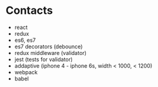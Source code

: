 # Contacts

* react
* redux
* es6, es7
* es7 decorators (debounce)
* redux middleware (validator)
* jest (tests for validator)
* addaptive (iphone 4 - iphone 6s, width < 1000, < 1200)
* webpack
* babel
